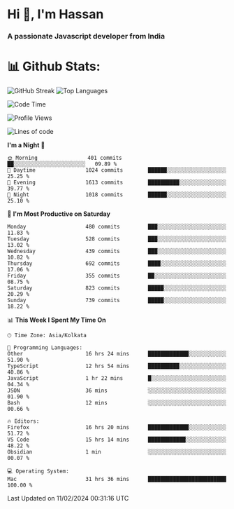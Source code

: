 # Hi 👋, I'm Hassan
### A passionate Javascript developer from India


# 📊 Github Stats:
![GitHub Streak](https://github-readme-streak-stats.herokuapp.com/?user=codeblooded47&theme=dracula&hide_border=false)
![Top Languages](https://github-readme-stats.vercel.app/api/top-langs/?username=codeblooded47&layout=compact&theme=dracula)



<!--START_SECTION:waka-->
![Code Time](http://img.shields.io/badge/Code%20Time-260%20hrs%2014%20mins-blue)

![Profile Views](http://img.shields.io/badge/Profile%20Views-9-blue)

![Lines of code](https://img.shields.io/badge/From%20Hello%20World%20I%27ve%20Written-23.4%20million%20lines%20of%20code-blue)

**I'm a Night 🦉** 

```text
🌞 Morning                401 commits         ██░░░░░░░░░░░░░░░░░░░░░░░   09.89 % 
🌆 Daytime                1024 commits        ██████░░░░░░░░░░░░░░░░░░░   25.25 % 
🌃 Evening                1613 commits        ██████████░░░░░░░░░░░░░░░   39.77 % 
🌙 Night                  1018 commits        ██████░░░░░░░░░░░░░░░░░░░   25.10 % 
```
📅 **I'm Most Productive on Saturday** 

```text
Monday                   480 commits         ███░░░░░░░░░░░░░░░░░░░░░░   11.83 % 
Tuesday                  528 commits         ███░░░░░░░░░░░░░░░░░░░░░░   13.02 % 
Wednesday                439 commits         ███░░░░░░░░░░░░░░░░░░░░░░   10.82 % 
Thursday                 692 commits         ████░░░░░░░░░░░░░░░░░░░░░   17.06 % 
Friday                   355 commits         ██░░░░░░░░░░░░░░░░░░░░░░░   08.75 % 
Saturday                 823 commits         █████░░░░░░░░░░░░░░░░░░░░   20.29 % 
Sunday                   739 commits         █████░░░░░░░░░░░░░░░░░░░░   18.22 % 
```


📊 **This Week I Spent My Time On** 

```text
🕑︎ Time Zone: Asia/Kolkata

💬 Programming Languages: 
Other                    16 hrs 24 mins      █████████████░░░░░░░░░░░░   51.90 % 
TypeScript               12 hrs 54 mins      ██████████░░░░░░░░░░░░░░░   40.86 % 
JavaScript               1 hr 22 mins        █░░░░░░░░░░░░░░░░░░░░░░░░   04.34 % 
JSON                     36 mins             ░░░░░░░░░░░░░░░░░░░░░░░░░   01.90 % 
Bash                     12 mins             ░░░░░░░░░░░░░░░░░░░░░░░░░   00.66 % 

🔥 Editors: 
Firefox                  16 hrs 20 mins      █████████████░░░░░░░░░░░░   51.72 % 
VS Code                  15 hrs 14 mins      ████████████░░░░░░░░░░░░░   48.22 % 
Obsidian                 1 min               ░░░░░░░░░░░░░░░░░░░░░░░░░   00.07 % 

💻 Operating System: 
Mac                      31 hrs 36 mins      █████████████████████████   100.00 % 
```


 Last Updated on 11/02/2024 00:31:16 UTC
<!--END_SECTION:waka-->

